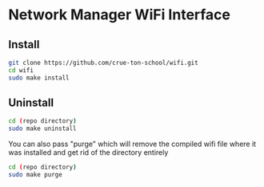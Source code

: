 # Network Manager WiFi Interface

## Install
```sh
git clone https://github.com/crue-ton-school/wifi.git
cd wifi
sudo make install
```

## Uninstall
```sh
cd (repo directory)
sudo make uninstall
```

You can also pass "purge" which will remove the compiled wifi file where it was installed and get rid of the directory entirely
```sh
cd (repo directory)
sudo make purge
``` 
